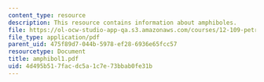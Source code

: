 ```yaml
---
content_type: resource
description: This resource contains information about amphiboles.
file: https://ol-ocw-studio-app-qa.s3.amazonaws.com/courses/12-109-petrology-fall-2005/4d495b517facdc5a1c7e73bbab0fe31b_amphibol1.pdf
file_type: application/pdf
parent_uid: 475f89d7-044b-5978-ef28-6936e65fcc57
resourcetype: Document
title: amphibol1.pdf
uid: 4d495b51-7fac-dc5a-1c7e-73bbab0fe31b
---
```

